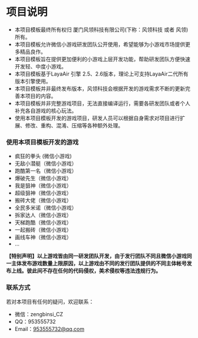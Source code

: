 # 项目说明

- 本项目模板最终所有权归 厦门风领科技有限公司(下称：风领科技 或者 风领) 所有。  
- 本项目模板允许微信小游戏研发团队公开使用，希望能够为小游戏市场提供更多精品良作。  
- 本项目模板旨在提供更加便利的小游戏上层开发功能，帮助研发团队方便快速开发轻、中度小游戏。  
- 本项目模板基于LayaAir 引擎 2.5、2.6版本，理论上可支持LayaAir二代所有版本引擎使用。  
- 本项目模板并非最终发布版本，风领科技会根据开发的游戏需求不断的更新完善本项目的内容。  
- 本项目模板并非完整游戏项目，无法直接编译运行，需要各研发团队或者个人补充各自游戏的核心玩法。 
- 使用本项目模板开发的游戏项目，研发人员可以根据自身需求对项目进行扩展、修改、重构、混淆、压缩等各种额外处理。  

### 使用本项目模板开发的游戏

- 疯狂的拳头 (微信小游戏)
- 无敌小潜艇（微信小游戏）
- 跑酷第一名（微信小游戏）
- 爆破先生（微信小游戏）
- 我是狙神（微信小游戏）
- 超级狙神（微信小游戏）
- 搬砖大佬（微信小游戏）
- 全民多米诺（微信小游戏）
- 拆家达人（微信小游戏）
- 天梯跑酷（微信小游戏）
- 一起搬砖（微信小游戏）
- 画线车神（微信小游戏）
- ...

**【特别声明】以上游戏皆由同一研发团队开发，由于发行团队不同且微信小游戏同一主体发布游戏数量上限原因，以上游戏由不同的发行团队提供的不同主体帐号发布上线。彼此间不存在任何的代码侵权，美术侵权等违法违规行为。**

### 联系方式

若对本项目有任何的疑问，欢迎联系：

- 微信：zengbinsi_CZ  
- QQ：953555732  
- Email：953555732@qq.com  